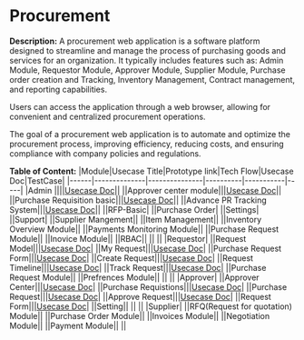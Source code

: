 # Procurement
**Description:** A procurement web application is a software platform designed to streamline and manage the process of purchasing goods and services for an organization. It typically includes features such as: Admin Module, Requestor Module, Approver Module, Supplier Module, Purchase order creation and Tracking, Inventory Management, Contract management, and reporting capabilities. 

Users can access the application through a web browser, allowing for convenient and centralized procurement operations. 

The goal of a procurement web application is to automate and optimize the procurement process, improving efficiency, reducing costs, and ensuring compliance with company policies and regulations. 

**Table of Content:** 
|Module|Usecase Title|Prototype link|Tech Flow|Usecase Doc|TestCase|
|------|--------------|---------------|----------|-----------|-----|
|Admin ||||[Usecase Doc](https://github.com/umranBatuwah/Procurement-Docs/blob/main/use%20cases/DASHBOARD-ADMIN.md)||
||Approver center module|||[Usecase Doc](https://github.com/umranBatuwah/Procurement-Docs/blob/main/use%20cases/DASHBOARD-APPROVER.md)||
||Purchase Requisition basic|||[Usecase Doc](https://github.com/umranBatuwah/Procurement-Docs/blob/main/use%20cases/Purchase%20Request%20USE%20CASE.md)||
||Advance PR Tracking System|||[Usecase Doc](https://github.com/umranBatuwah/Procurement-Docs/blob/main/use%20cases/Track%20Purchase%20Request-ADMIN.md)||
||RFP-Basic|
||Purchase Order|
||Settings|
||Support|
||Supplier Mangement||
||Item Management||
||Inventory Overview Module||
||Payments Monitoring Module||
||Purchase Request Module||
||Inovice Module||
||RBAC||
||
||
|Requestor|
||Request Model|||[Usecase Doc](https://github.com/umranBatuwah/Procurement-Docs/blob/main/use%20cases/DASHBOARD-REQUESTOR.md)|
||My Request|||[Usecase Doc](https://github.com/umranBatuwah/Procurement-Docs/blob/main/use%20cases/Requestor%20-%20My%20Request%20Use%20Case.md)|
||Purchase Request Form|||[Usecase Doc](https://github.com/umranBatuwah/Procurement-Docs/blob/main/use%20cases/Purchase%20Request%20USE%20CASE.md)|
||Create Request|||[Usecase Doc](https://github.com/umranBatuwah/Procurement-Docs/blob/main/use%20cases/CREATE-NEW%20REQUEST%20FORM.md)|
||Request Timeline|||[Usecase Doc](https://github.com/umranBatuwah/Procurement-Docs/blob/main/use%20cases/Request%20Timeline%20Overview-REQUESTOR.md)|
||Track Request|||[Usecase Doc](https://github.com/umranBatuwah/Procurement-Docs/blob/main/use%20cases/track%20system-REQUESTOR.md)|
||Purchase Request Module||
||Prefrences Module||
||
||
|Approver|
||Approver Center|||[Usecase Doc](https://github.com/umranBatuwah/Procurement-Docs/blob/main/use%20cases/DASHBOARD-APPROVER.md)|
||Purchase Requistions|||[Usecase Doc](https://github.com/umranBatuwah/Procurement-Docs/blob/main/use%20cases/Purchase%20Request%20USE%20CASE.md)|
||Purchase Request|||[Usecase Doc](https://github.com/umranBatuwah/Procurement-Docs/blob/main/use%20cases/Purchase%20Request%20USE%20CASE.md)|
||Approve Request|||[Usecase Doc](https://github.com/umranBatuwah/Procurement-Docs/blob/main/use%20cases/Approve%20Purchase%20Request%20USE%20CASE.md)|
||Request Form|||[Usecase Doc](https://github.com/umranBatuwah/Procurement-Docs/blob/main/use%20cases/Purchase%20Request%20USE%20CASE.md)|
||Setting||
||
||
|Supplier|
||RFQ(Request for quotation) Module||
||Purchase Order Module||
||Invoices Module||
||Negotiation Module||
||Payment Module|| 
||
